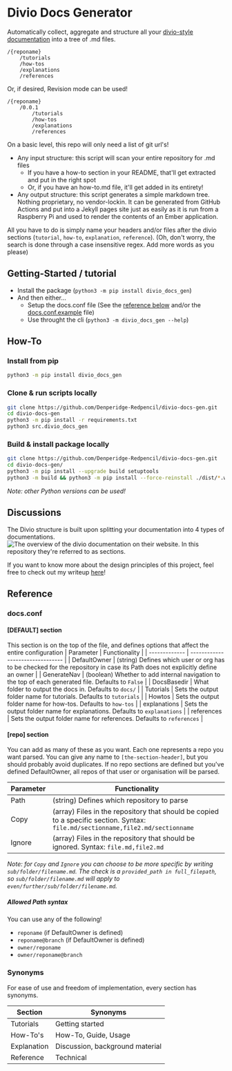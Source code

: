 # Divio Docs Generator

Automatically collect, aggregate and structure all your [divio-style documentation](https://documentation.divio.com/) into a tree of .md files.
```
/{reponame}
    /tutorials
    /how-tos
    /explanations
    /references
```

Or, if desired, Revision mode can be used!
```
/{reponame}
    /0.0.1
        /tutorials
        /how-tos
        /explanations
        /references
```

On a basic level, this repo will only need a list of git url's!

- Any input structure: this script will scan your entire repository for .md files
    - If you have a how-to section in your README, that'll get extracted and put in the right spot
    - Or, if you have an how-to.md file, it'll get added in its entirety!
- Any output structure: this script generates a simple markdown tree. Nothing proprietary, no vendor-lockin. It can be generated from GitHub Actions and put into a Jekyll pages site just as easily as it is run from a Raspberry Pi and used to render the contents of an Ember application.

All you have to do is simply name your headers and/or files after the divio sections (`tutorial`, `how-to`, `explanation`, `reference`). (Oh, don't worry, the search is done through a case insensitive regex. Add more words as you please) 

## Getting-Started / tutorial
- Install the package (`python3 -m pip install divio_docs_gen`)
- And then either...
    - Setup the docs.conf file (See the [reference below](#docsconf) and/or the [docs.conf.example](docs.conf.example) file)
    - Use throught the cli (`python3 -m divio_docs_gen --help`)

## How-To
### Install from pip
```bash
python3 -m pip install divio_docs_gen
```

### Clone & run scripts locally
```bash
git clone https://github.com/Denperidge-Redpencil/divio-docs-gen.git
cd divio-docs-gen
python3 -m pip install -r requirements.txt
python3 src.divio_docs_gen
```

### Build & install package locally
```bash
git clone https://github.com/Denperidge-Redpencil/divio-docs-gen.git
cd divio-docs-gen/
python3 -m pip install --upgrade build setuptools
python3 -m build && python3 -m pip install --force-reinstall ./dist/*.whl
```
*Note: other Python versions can be used!*


## Discussions
The Divio structure is built upon splitting your documentation into 4 types of documentations. ![The overview of the divio documentation on their website](https://documentation.divio.com/_images/overview.png). In this repository they're referred to as sections.


If you want to know more about the design principles of this project, feel free to check out my writeup [here](https://github.com/Denperidge-Redpencil/Learning.md/blob/main/Notes/docs.md#design-principles)!


## Reference

### docs.conf
#### [DEFAULT] section
This section is on the top of the file, and defines options that affect the entire configuration
| Parameter     | Functionality                    |
| ------------- | -------------------------------- |
| DefaultOwner  | (string) Defines which user or org has to be checked for the repository in case its Path does not explicitly define an owner |
| GenerateNav   | (boolean) Whether to add internal navigation to the top of each generated file. Defaults to `False` |
| DocsBasedir   | What folder to output the docs in. Defaults to `docs/` |
| Tutorials     | Sets the output folder name for tutorials. Defaults to `tutorials`    |
| Howtos        | Sets the output folder name for how-tos. Defaults to `how-tos`    |
| explanations  | Sets the output folder name for explanations. Defaults to `explanations`    |
| references    | Sets the output folder name for references. Defaults to `references`    |


#### [repo] section
You can add as many of these as you want. Each one represents a repo you want parsed. You can give any name to `[the-section-header]`, but you should probably avoid duplicates. If no repo sections are defined but you've defined DefaultOwner, all repos of that user or organisation will be parsed.

| Parameter | Functionality                              |
| --------- | ------------------------------------------ |
| Path      | (string) Defines which repository to parse |
| Copy      | (array) Files in the repository that should be copied to a specific section. Syntax: `file.md/sectionname,file2.md/sectionname` |
| Ignore      | (array) Files in the repository that should be ignored. Syntax: `file.md,file2.md` |

*Note: for `Copy` and `Ignore` you can choose to be more specific by writing `sub/folder/filename.md`. The check is a `provided_path in full_filepath`, so `sub/folder/filename.md` will apply to `even/further/sub/folder/filename.md`.*

##### Allowed Path syntax
You can use any of the following!
- `reponame` (if DefaultOwner is defined)
- `reponame@branch` (if DefaultOwner is defined)
- `owner/reponame`
- `owner/reponame@branch`



### Synonyms
For ease of use and freedom of implementation, every section has synonyms.

| Section       | Synonyms                        |
| ------------- | ------------------------------- |
| Tutorials     | Getting started                 |
| How-To's      | How-To, Guide, Usage            |
| Explanation   | Discussion, background material | 
| Reference     | Technical                       |


